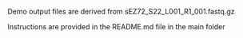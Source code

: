 Demo output files are derived from sEZ72_S22_L001_R1_001.fastq.gz

Instructions are provided in the README.md file in the main folder
